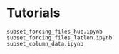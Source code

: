# Tutorials

```{nbgallery}
subset_forcing_files_huc.ipynb
subset_forcing_files_latlon.ipynb
subset_column_data.ipynb
```
